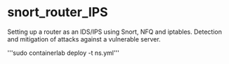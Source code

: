 # snort_router_IPS
Setting up a router as an IDS/IPS using Snort, NFQ and iptables. Detection and mitigation of attacks against a vulnerable server.

'''sudo containerlab deploy -t ns.yml'''
